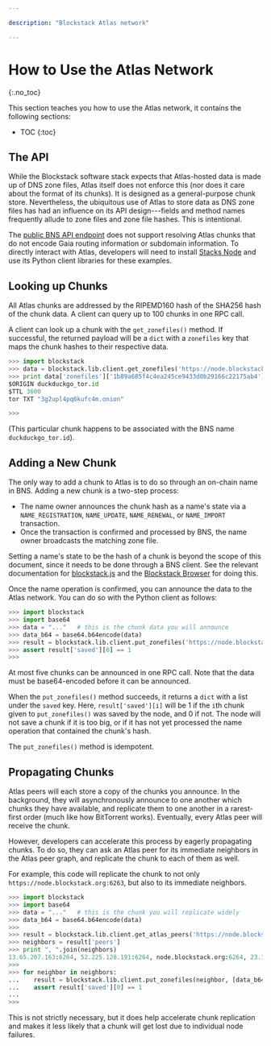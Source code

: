 ```yaml
---

description: "Blockstack Atlas network"

---
```

# How to Use the Atlas Network
{:.no_toc}

This section teaches you how to use the Atlas network, it contains the
following sections:

* TOC
{:toc}

## The API

While the Blockstack software stack expects that Atlas-hosted data is made up of
DNS zone files, Atlas itself does not enforce this (nor does it care about the
format of its chunks).  It is designed as a general-purpose chunk store.
Nevertheless, the ubiquitous use of Atlas to store data as DNS zone files has
had an influence on its API design---fields and method names frequently allude
to zone files and zone file hashes.  This is intentional.

The [public BNS API endpoint](https://core.blockstack.org) does not support
resolving Atlas chunks that do not encode Gaia routing information or subdomain
information.  To directly interact with Atlas, developers will need to install
[Stacks Node](https://github.com/blockstack/blockstack-core) and use its
Python client libraries for these examples.

## Looking up Chunks

All Atlas chunks are addressed by the RIPEMD160 hash of the SHA256 hash of the
chunk data.  A client can query up to 100 chunks in one RPC call.

A client can look up a chunk with the `get_zonefiles()` method.  If successful,
the returned payload will be a `dict` with a `zonefiles` key that maps the chunk
hashes to their respective data.

```python
>>> import blockstack
>>> data = blockstack.lib.client.get_zonefiles('https://node.blockstack.org:6263', ['1b89a685f4c4ea245ce9433d0b29166c22175ab4'])
>>> print data['zonefiles']['1b89a685f4c4ea245ce9433d0b29166c22175ab4']
$ORIGIN duckduckgo_tor.id
$TTL 3600
tor TXT "3g2upl4pq6kufc4m.onion"

>>>
```

(This particular chunk happens to be associated with the BNS name
`duckduckgo_tor.id`).

## Adding a New Chunk

The only way to add a chunk to Atlas is to do so through an on-chain name in
BNS.  Adding a new chunk is a two-step process:

* The name owner announces the chunk hash as a name's state
via a `NAME_REGISTRATION`, `NAME_UPDATE`, `NAME_RENEWAL`, or `NAME_IMPORT` transaction.
* Once the transaction is confirmed and processed by BNS, the name owner
  broadcasts the matching zone file.

Setting a name's state to be the hash of a chunk is beyond the scope of this
document, since it needs to be done through a BNS client.
See the relevant documentation for
[blockstack.js](https://github.com/blockstack/blockstack.js) and the [Blockstack
Browser](https://github.com/blockstack/blockstack-browser) for doing this.

Once the name operation is confirmed, you can announce the data to the
Atlas network.  You can do so with the Python client as follows:

```python
>>> import blockstack
>>> import base64
>>> data = "..."   # this is the chunk data you will announce
>>> data_b64 = base64.b64encode(data)
>>> result = blockstack.lib.client.put_zonefiles('https://node.blockstack.org:6263', [data_b64])
>>> assert result['saved'][0] == 1
>>>
```

At most five chunks can be announced in one RPC call.
Note that the data must be base64-encoded before it can be announced.

When the `put_zonefiles()` method succeeds, it returns a `dict` with a list
under the `saved` key.  Here, `result['saved'][i]` will be 1 if the `i`th
chunk given to `put_zonefiles()` was saved by the node, and 0 if not.
The node will not save a chunk if it is too big, or if it has not yet processed
the name operation that contained the chunk's hash.

The `put_zonefiles()` method is idempotent.

## Propagating Chunks

Atlas peers will each store a copy of the chunks you announce.  In the
background, they will asynchronously announce to one another which chunks they
have available, and replicate them to one another in a rarest-first order (much
like how BitTorrent works).  Eventually, every Atlas peer will receive the
chunk.

However, developers can accelerate this process by eagerly propagating chunks.
To do so, they can ask an Atlas peer for its immediate neighbors in the Atlas
peer graph, and replicate the chunk to each of them as well.

For example, this code will replicate the chunk to not only
`https://node.blockstack.org:6263`, but also to its immediate neighbors.

```python
>>> import blockstack
>>> import base64
>>> data = "..."   # this is the chunk you will replicate widely
>>> data_b64 = base64.b64encode(data)
>>>
>>> result = blockstack.lib.client.get_atlas_peers('https://node.blockstack.org:6263')
>>> neighbors = result['peers']
>>> print ", ".join(neighbors)
13.65.207.163:6264, 52.225.128.191:6264, node.blockstack.org:6264, 23.102.162.7:6264, 52.167.230.235:6264, 23.102.162.124:6264, 52.151.59.26:6264, 13.92.134.106:6264
>>>
>>> for neighbor in neighbors:
...    result = blockstack.lib.client.put_zonefiles(neighbor, [data_b64])
...    assert result['saved'][0] == 1
...
>>>
```

This is not strictly necessary, but it does help accelerate chunk replication
and makes it less likely that a chunk will get lost due to individual node
failures.
